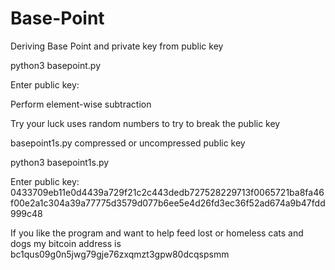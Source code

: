 # Base-Point
Deriving Base Point and private key from public key<p>
python3 basepoint.py<p>
Enter public key:<p>
Perform element-wise subtraction<p>
Try your luck uses random numbers to try to break the public key<p>
basepoint1s.py compressed or uncompressed public key<p>
python3 basepoint1s.py <p>
Enter public key: 0433709eb11e0d4439a729f21c2c443dedb727528229713f0065721ba8fa46f00e2a1c304a39a77775d3579d077b6ee5e4d26fd3ec36f52ad674a9b47fdd999c48 <p>
  
  If you like the program and want to help feed lost or homeless cats and dogs my bitcoin address is bc1qus09g0n5jwg79gje76zxqmzt3gpw80dcqspsmm

